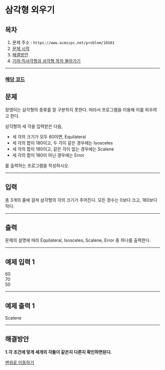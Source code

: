 # 삼각형 외우기

## 목차

1. 문제 주소 : `https://www.acmicpc.net/problem/10101`
2. [문제 시작](#문제)
3. [해결방안](#해결방안)
4. [기하:직사각형과 삼각형 목차 돌아가기](../README.md)
___

### [해당 코드](./삼각형외우기.java)

## 문제

창영이는 삼각형의 종류를 잘 구분하지 못한다. 따라서 프로그램을 이용해 이를 외우려고 한다.

삼각형의 세 각을 입력받은 다음,

+ 세 각의 크기가 모두 60이면, Equilateral
+ 세 각의 합이 180이고, 두 각이 같은 경우에는 Isosceles
+ 세 각의 합이 180이고, 같은 각이 없는 경우에는 Scalene
+ 세 각의 합이 180이 아닌 경우에는 Error

를 출력하는 프로그램을 작성하시오.
___

## 입력

총 3개의 줄에 걸쳐 삼각형의 각의 크기가 주어진다. 모든 정수는 0보다 크고, 180보다 작다.

___
## 출력

문제의 설명에 따라 Equilateral, Isosceles, Scalene, Error 중 하나를 출력한다.
___

## 예제 입력 1

60 <br>
70 <br>
50 

---

## 예제 출력 1

Scalene

---

## 해결방안
**1.각 조건에 맞게 세개의 각들이 같은지 다른지 확인하면된다.** <br>

[맨위로 이동하기](#삼각형-외우기)
